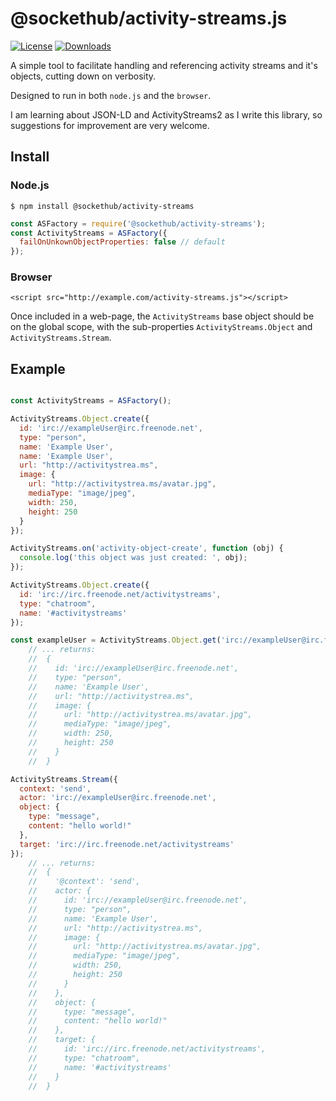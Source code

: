 # @sockethub/activity-streams.js

[![License](https://img.shields.io/npm/l/activity-streams.svg?style=flat)](https://npmjs.org/package/@sockethub/activity-streams)
[![Downloads](http://img.shields.io/npm/dm/activity-streams.svg?style=flat)](https://npmjs.org/package/@sockethub/activity-streams)

A simple tool to facilitate handling and referencing activity streams and it's objects, cutting down on verbosity.

Designed to run in both `node.js` and the `browser`.

I am learning about JSON-LD and ActivityStreams2 as I write this library, so suggestions for improvement are very welcome.

## Install

### Node.js

`$ npm install @sockethub/activity-streams`

```javascript
const ASFactory = require('@sockethub/activity-streams');
const ActivityStreams = ASFactory({
  failOnUnkownObjectProperties: false // default
});
```

### Browser

`<script src="http://example.com/activity-streams.js"></script>`

Once included in a web-page, the `ActivityStreams` base object should be on the global scope, with the sub-properties `ActivityStreams.Object` and `ActivityStreams.Stream`.


## Example

```javascript

const ActivityStreams = ASFactory();

ActivityStreams.Object.create({
  id: 'irc://exampleUser@irc.freenode.net',
  type: "person",
  name: 'Example User',
  name: 'Example User',
  url: "http://activitystrea.ms",
  image: {
    url: "http://activitystrea.ms/avatar.jpg",
    mediaType: "image/jpeg",
    width: 250,
    height: 250
  }
});

ActivityStreams.on('activity-object-create', function (obj) {
  console.log('this object was just created: ', obj);
});

ActivityStreams.Object.create({
  id: 'irc://irc.freenode.net/activitystreams',
  type: "chatroom",
  name: '#activitystreams'
});

const exampleUser = ActivityStreams.Object.get('irc://exampleUser@irc.freenode.net');
    // ... returns:
    //  {
    //    id: 'irc://exampleUser@irc.freenode.net',
    //    type: "person",
    //    name: 'Example User',
    //    url: "http://activitystrea.ms",
    //    image: {
    //      url: "http://activitystrea.ms/avatar.jpg",
    //      mediaType: "image/jpeg",
    //      width: 250,
    //      height: 250
    //    }
    //  }

ActivityStreams.Stream({
  context: 'send',
  actor: 'irc://exampleUser@irc.freenode.net',
  object: {
    type: "message",
    content: "hello world!"
  },
  target: 'irc://irc.freenode.net/activitystreams'
});
    // ... returns:
    //  {
    //    '@context': 'send',
    //    actor: {
    //      id: 'irc://exampleUser@irc.freenode.net',
    //      type: "person",
    //      name: 'Example User',
    //      url: "http://activitystrea.ms",
    //      image: {
    //        url: "http://activitystrea.ms/avatar.jpg",
    //        mediaType: "image/jpeg",
    //        width: 250,
    //        height: 250
    //      }
    //    },
    //    object: {
    //      type: "message",
    //      content: "hello world!"
    //    },
    //    target: {
    //      id: 'irc://irc.freenode.net/activitystreams',
    //      type: "chatroom",
    //      name: '#activitystreams'
    //    }
    //  }
```